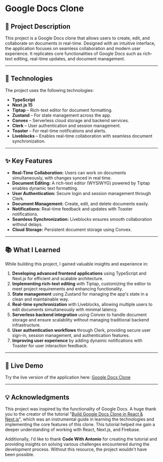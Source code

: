 # Google Docs Clone

## 📜 Project Description
This project is a Google Docs clone that allows users to create, edit, and collaborate on documents in real-time. Designed with an intuitive interface, the application focuses on seamless collaboration and modern user experience. It replicates core functionalities of Google Docs such as rich-text editing, real-time updates, and document management.

---

## 🚀 Technologies
The project uses the following technologies:

- **TypeScript**
- **Next.js 15**
- **Tiptap** – Rich-text editor for document formatting.
- **Zustand** – For state management across the app.
- **Convex** – Serverless cloud storage and backend services.
- **Clerk** – User authentication and session management.
- **Toaster** – For real-time notifications and alerts.
- **Liveblocks** – Enables real-time collaboration with seamless document synchronization.

---

## ✨ Key Features

- **Real-Time Collaboration:** Users can work on documents simultaneously, with changes synced in real time.
- **Document Editing:** A rich-text editor (WYSIWYG) powered by Tiptap enables dynamic text formatting.
- **User Authentication:** Secure login and session management through Clerk.
- **Document Management:** Create, edit, and delete documents easily.
- **Notifications:** Real-time feedback and updates with Toaster notifications.
- **Seamless Synchronization:** Liveblocks ensures smooth collaboration without delays.
- **Cloud Storage:** Persistent document storage using Convex.

---

## 📚 What I Learned

While building this project, I gained valuable insights and experience in:

1. **Developing advanced frontend applications** using TypeScript and Next.js for efficient and scalable architecture.
2. **Implementing rich-text editing** with Tiptap, customizing the editor to meet project requirements and enhancing functionality.
3. **State management** using Zustand for managing the app's state in a clean and maintainable way.
4. **Real-time synchronization** with Liveblocks, allowing multiple users to edit documents simultaneously with minimal latency.
5. **Serverless backend integration** using Convex to handle document storage and ensure scalability without managing traditional backend infrastructure.
6. **User authentication workflows** through Clerk, providing secure user sign-in, session management, and authentication features.
7. **Improving user experience** by adding dynamic notifications with Toaster for user interaction feedback.

---

## 🔗 Live Demo

Try the live version of the application here: [Google Docs Clone](https://docs-google-orpin.vercel.app/)

---

## 💡 Acknowledgments

This project was inspired by the functionality of Google Docs. A huge thank you to the creator of the tutorial "[Build Google Docs Clone in React & Next.js](https://youtu.be/gq2bbDmSokU?si=qDh_basDnA6AIqCk)", which was an instrumental guide in learning the technologies and implementing the core features of this clone. This tutorial helped me gain a deeper understanding of working with React, Next.js, and Firebase.

Additionally, I'd like to thank **Code With Antonio** for creating the tutorial and providing insights on solving various challenges encountered during the development process. Without this resource, the project wouldn't have been possible.
